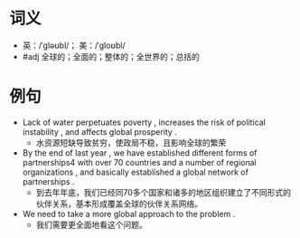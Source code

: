 # 词义
- 英：/ˈɡləʊbl/； 美：/ˈɡloʊbl/
- #adj 全球的；全面的；整体的；全世界的；总括的
# 例句
- Lack of water perpetuates poverty , increases the risk of political instability , and affects global prosperity .
	- 水资源短缺导致贫穷，使政局不稳，且影响全球的繁荣
- By the end of last year , we have established different forms of partnerships4 with over 70 countries and a number of regional organizations , and basically established a global network of partnerships .
	- 到去年年底，我们已经同70多个国家和诸多的地区组织建立了不同形式的伙伴关系，基本形成覆盖全球的伙伴关系网络。
- We need to take a more global approach to the problem .
	- 我们需要更全面地看这个问题。
